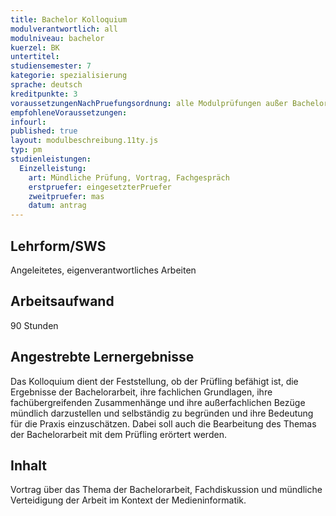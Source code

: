 ```yaml
---
title: Bachelor Kolloquium
modulverantwortlich: all
modulniveau: bachelor
kuerzel: BK
untertitel:
studiensemester: 7
kategorie: spezialisierung
sprache: deutsch
kreditpunkte: 3
voraussetzungenNachPruefungsordnung: alle Modulprüfungen außer Bachelor Kolloquium bestanden
empfohleneVoraussetzungen: 
infourl: 
published: true
layout: modulbeschreibung.11ty.js
typ: pm
studienleistungen:
  Einzelleistung:
    art: Mündliche Prüfung, Vortrag, Fachgespräch
    erstpruefer: eingesetzterPruefer
    zweitpruefer: mas
    datum: antrag
---
```


## Lehrform/SWS
Angeleitetes, eigenverantwortliches Arbeiten

## Arbeitsaufwand
90 Stunden

## Angestrebte Lernergebnisse
Das Kolloquium dient der Feststellung, ob der Prüfling befähigt ist, die Ergebnisse der Bachelorarbeit, ihre fachlichen Grundlagen, ihre fachübergreifenden Zusammenhänge und ihre außerfachlichen Bezüge mündlich darzustellen und selbständig zu begründen und ihre Bedeutung für die Praxis einzuschätzen. Dabei soll auch die Bearbeitung des Themas der Bachelorarbeit mit dem Prüfling erörtert werden.

## Inhalt
Vortrag über das Thema der Bachelorarbeit, Fachdiskussion und mündliche Verteidigung der Arbeit im Kontext der Medieninformatik.
